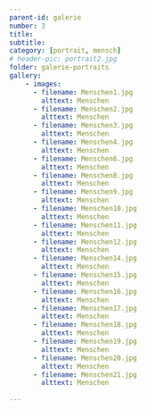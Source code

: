 ```yaml
---
parent-id: galerie
number: 3
title: 
subtitle: 
category: [portrait, mensch]
# header-pic: portrait2.jpg
folder: galerie-portraits
gallery:
    - images:
      - filename: Menschen1.jpg
        alttext: Menschen
      - filename: Menschen2.jpg
        alttext: Menschen
      - filename: Menschen3.jpg
        alttext: Menschen
      - filename: Menschen4.jpg
        alttext: Menschen
      - filename: Menschen6.jpg
        alttext: Menschen
      - filename: Menschen8.jpg
        alttext: Menschen
      - filename: Menschen9.jpg
        alttext: Menschen
      - filename: Menschen10.jpg
        alttext: Menschen
      - filename: Menschen11.jpg
        alttext: Menschen
      - filename: Menschen12.jpg
        alttext: Menschen
      - filename: Menschen14.jpg
        alttext: Menschen
      - filename: Menschen15.jpg
        alttext: Menschen
      - filename: Menschen16.jpg
        alttext: Menschen    
      - filename: Menschen17.jpg
        alttext: Menschen
      - filename: Menschen18.jpg
        alttext: Menschen
      - filename: Menschen19.jpg
        alttext: Menschen
      - filename: Menschen20.jpg
        alttext: Menschen
      - filename: Menschen21.jpg
        alttext: Menschen
        
---
```

<!-- beschreibender Text hier -->
